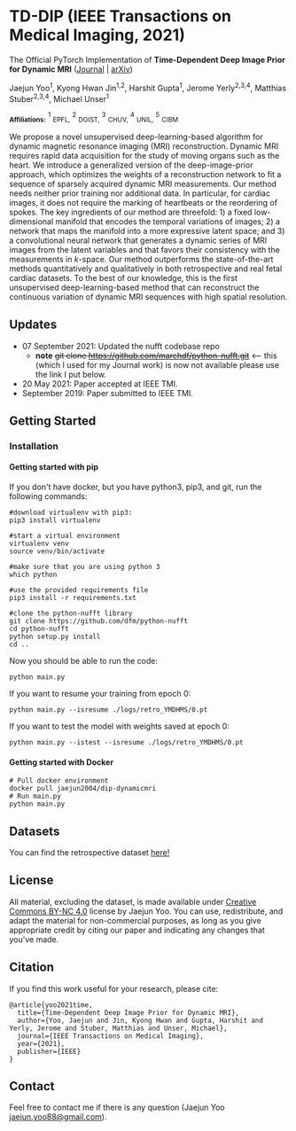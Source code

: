 # TD-DIP (IEEE Transactions on Medical Imaging, 2021)
The Official PyTorch Implementation of __Time-Dependent Deep Image Prior for Dynamic MRI__ ([Journal](https://ieeexplore.ieee.org/document/9442767) | [arXiv](https://arxiv.org/abs/1910.01684))

Jaejun Yoo<sup>1</sup>, Kyong Hwan Jin<sup>1,2</sup>, Harshit Gupta<sup>1</sup>, Jerome Yerly<sup>2,3,4</sup>, Matthias Stuber<sup>2,3,4</sup>, Michael Unser<sup>1</sup>

<sub>**Affiliations:**</sub> <sup>1</sup> <sub>EPFL,</sub>
<sup>2</sup> <sub>DGIST,</sub>
<sup>3</sup> <sub>CHUV,</sub>
<sup>4</sup> <sub>UNIL,</sub>
<sup>5</sup> <sub>CIBM</sub>

We propose a novel unsupervised deep-learning-based algorithm for dynamic magnetic resonance imaging (MRI) reconstruction. Dynamic MRI requires rapid data acquisition for the study of moving organs such as the heart. We introduce a generalized version of the deep-image-prior approach, which optimizes the weights of a reconstruction network to fit a sequence of sparsely acquired dynamic MRI measurements. Our method needs neither prior training nor additional data. 
In particular, for cardiac images, it does not require the marking of heartbeats or the reordering of spokes.  The key ingredients of our method are threefold: 1) a fixed low-dimensional manifold that encodes the temporal variations of images; 2) a network that maps the manifold into a more expressive latent space; and 3) a convolutional neural network that generates a dynamic series of MRI images from the latent variables and that favors their consistency with the measurements in _k_-space. Our method outperforms the state-of-the-art methods quantitatively and qualitatively in both retrospective and real fetal cardiac datasets. 
To the best of our knowledge, this is the first unsupervised deep-learning-based method that can reconstruct the continuous variation of dynamic MRI sequences with high spatial resolution. 

## Updates
* 07 September 2021: Updated the nufft codebase repo 
    * **note** <s>git clone https://github.com/marchdf/python-nufft.git</s> <-- this (which I used for my Journal work) is now not available please use the link I put below.
* 20 May 2021: Paper accepted at IEEE TMI.
* September 2019: Paper submitted to IEEE TMI.

## Getting Started

### Installation

#### Getting started with pip 

If you don't have docker, but you have python3, pip3, and git, run the following commands:

```
#download virtualenv with pip3: 
pip3 install virtualenv

#start a virtual environment
virtualenv venv
source venv/bin/activate

#make sure that you are using python 3
which python 

#use the provided requirements file 
pip3 install -r requirements.txt

#clone the python-nufft library 
git clone https://github.com/dfm/python-nufft
cd python-nufft 
python setup.py install 
cd .. 
```

Now you should be able to run the code: 

```
python main.py
```

If you want to resume your training from epoch 0: 

```
python main.py --isresume ./logs/retro_YMDHMS/0.pt
```

If you want to test the model with weights saved at epoch 0: 

```
python main.py --istest --isresume ./logs/retro_YMDHMS/0.pt
```

#### Getting started with Docker

```
# Pull docker environment
docker pull jaejun2004/dip-dynamicmri
# Run main.py
python main.py
```

## Datasets
You can find the retrospective dataset [here!](https://drive.google.com/file/d/1InP02lh_T_pMPCiwYsavihrcIF4bBVEf/view?usp=sharing)

## License
All material, excluding the dataset, is made available under [Creative Commons BY-NC 4.0](https://creativecommons.org/licenses/by-nc/4.0/) license by Jaejun Yoo. You can use, redistribute, and adapt the material for non-commercial purposes, as long as you give appropriate credit by citing our paper and indicating any changes that you've made.

## Citation
If you find this work useful for your research, please cite:
```
@article{yoo2021time,
  title={Time-Dependent Deep Image Prior for Dynamic MRI},
  author={Yoo, Jaejun and Jin, Kyong Hwan and Gupta, Harshit and Yerly, Jerome and Stuber, Matthias and Unser, Michael},
  journal={IEEE Transactions on Medical Imaging},
  year={2021},
  publisher={IEEE}
}
```

## Contact
Feel free to contact me if there is any question (Jaejun Yoo jaejun.yoo88@gmail.com).
